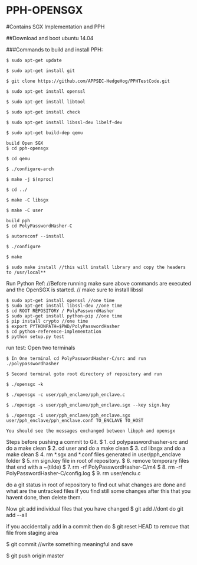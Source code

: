 # PPH-OPENSGX

#Contains SGX Implementation and PPH

##Download and boot ubuntu 14.04

###Commands to build and install PPH:

	$ sudo apt-get update
  
	$ sudo apt-get install git
	
	$ git clone https://github.com/APPSEC-HedgeHog/PPHTestCode.git
	
	$ sudo apt-get install openssl
	
	$ sudo apt-get install libtool
	
	$ sudo apt-get install check
	
	$ sudo apt-get install libssl-dev libelf-dev
  
    $ sudo apt-get build-dep qemu
	
	build Open SGX
	$ cd pph-opensgx

	$ cd qemu

	$ ./configure-arch

	$ make -j $(nproc)

	$ cd ../

	$ make -C libsgx

	$ make -C user

	build pph
	$ cd PolyPasswordHasher-C

	$ autoreconf --install
	
	$ ./configure
	
	$ make
	
	$ sudo make install //this will install library and copy the headers to /usr/local**
	
	
Run Python Ref: //Before running make sure above commands are executed and the OpenSGX is started.
	// make sure to install libssl
	
	$ sudo apt-get install openssl //one time
	$ sudo apt-get install libssl-dev //one time
	$ cd ROOT REPOSITORY / PolyPasswordHasher
	$ sudo apt-get install python-pip //one time
	$ pip install crypto //one time
	$ export PYTHONPATH=$PWD/PolyPasswordHasher
	$ cd python-reference-implementation
	$ python setup.py test
	
run test:
	Open two terminals
	
	$ In One terminal cd PolyPasswordHasher-C/src and run ./polypasswordhasher

	$ Second terminal goto root directory of repository and run

	$ ./opensgx -k

	$ ./opensgx -c user/pph_enclave/pph_enclave.c

	$ ./opensgx -s user/pph_enclave/pph_enclave.sgx --key sign.key
	
	$ ./opensgx -i user/pph_enclave/pph_enclave.sgx user/pph_enclave/pph_enclave.conf TO_ENCLAVE TO_HOST

	You should see the messages exchanged between libpph and opensgx


Steps before pushing a commit to Git.
$	1. cd polypasswordhasher-src and do a make clean
$	2. cd user and do a make clean
$	3. cd libsgx and do a make clean
$	4. rm *.sgx and *.conf files generated in user/pph_enclave folder
$	5. rm sign.key file in root of repository.
$	6. remove temporary files that end with a ~(tilde)
$	7. rm -rf PolyPasswordHasher-C/m4
$	8. rm -rf PolyPasswordHasher-C/config.log
$	9. rm user/enclu.c

do a git status in root of repository to find out what changes are done and what are the untracked files
if you find still some changes after this that you havent done, then delete them.

Now git add individual files that you have changed
$	git add <filename> //dont do git add --all

if you accidentally add in a commit then
do $	git reset HEAD <file-name>  to remove that file from staging area

$	git commit //write something meaningful and save

$	git push origin master

